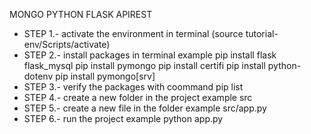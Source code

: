 MONGO PYTHON FLASK APIREST
- STEP 1.- activate the environment in terminal (source tutorial-env/Scripts/activate)
- STEP 2.- install packages in terminal example 
  pip install flask flask_mysql 
  pip install pymongo 
  pip install certifi 
  pip install python-dotenv
  pip install pymongo[srv]
- STEP 3.- verify the packages with coommand pip list
- STEP 4.- create a new folder in the project example src
- STEP 5.- create a new file in the folder example src/app.py
- STEP 6.- run the project example python app.py



